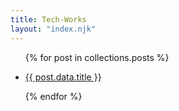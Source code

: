 ```yaml
---
title: Tech-Works
layout: "index.njk"
---
```



<ul>

{% for post in collections.posts %}

<li id="list">
<a href="{{ post.url }}">
<!-- <img src="./img/logo2.png" alt="Test"/> --> 
    {{ post.data.title }}
</a>


{% endfor %}
</li>

</ul>











